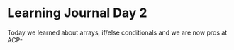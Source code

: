 # Learning Journal Day 2

Today we learned about arrays, if/else conditionals and we are now pros at ACP-
